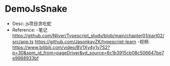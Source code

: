# DemoJsSnake
* Desc: js项目贪吃蛇
* Reference:
-笔记
https://github.com/Nliver/Typescript_study/blob/main/chapter01/part02/src/app.ts
https://github.com/JasonkayZK/typescript-learn
-视频:
https://www.bilibili.com/video/BV1Xy4y1v7S2?p=30&spm_id_from=pageDriver&vd_source=6c1b3915cb08c506647be7e9988933bf
